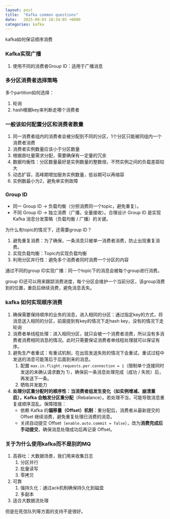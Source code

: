 ```yaml
---
layout: post
title:  "Kafka common questions"
date:   2025-09-03 10:34:05 +0800
categories: kafka
---
```


kafka如何保证顺序消费

### Kafka实现广播

1. 使用不同的消费者Group ID：适用于广播消息

### 多分区消费者选择策略

多个partition如何选择：

1. 轮询
2. hash根据key来判断走哪个消费者

### 一般该如何配置分区和消费者数量

1. 同一消费者组内的消费者会被分配到不同的分区，1个分区只能被同组内一个消费者消费
2. 消费者实例数量应该小于分区数量
3. 根据吞吐量需求分配，需要确保有一定量的冗余
4. 数据均衡性：分区数量最好是实例数量的整数倍，不然实例之间的负载差距较大
5. 动态扩容，高峰期增加服务实例数量，低谷期可以再缩容
6. 实例数最小为2，避免单实例故障

### Group ID

- 同一 Group ID → 负载均衡（分担消费同一个topic，避免重复）。
- 不同 Group ID → 独立消费（广播，全量接收）。合理设计 Group ID 是实现 Kafka 消息分发策略（负载均衡 / 广播）的关键。

为什么有topic的情况下，还需要group ID？

1. 避免重复消费：为了确保，一条消息只被单一消费者消费，防止出现重复消费。
2. 实现负载均衡：Topic内实现负载均衡
3. 利用分区并行性：避免多个消费者同时消费一个分区的内容

通过不同的group ID实现广播：同一个topic下的消息会被每个group进行消费。

group ID还可以用来跟踪消费进度，每个分区会维护一个当前分区，该group消费到的位置，重启后继续消费，避免消息丢失。

### kafka 如何实现顺序消费

1. 确保需要保持顺序的业务的消息，进入相同的分区：通过指定key的方式，将消息送入相同的分区，前面提到有key的情况下走hash key，没有的情况下走轮询
2. 消费者单线程处理：进入相同分区，就只会被一个消费者消费，所以没有多消费者消费相同消息的情况。此时只需要保证消费者单线程处理就可以保证有序。
3. 避免生产者重试：有重试机制，在出现发送失败的情况下会重试，重试过程中发送的消息可能落后于后面到来的消息。
    1. 配置 `max.in.flight.requests.per.connection = 1`（限制单个连接同时发送的未确认请求数为 1），确保前一条消息处理完成（成功 / 失败）后，再发送下一条。
    2. 牺牲并发能力
4. **处理分区重分配时的顺序性：**当消费者组发生变化（如实例增减、崩溃重启），Kafka 会触发**分区重分配**（Rebalance）。若处理不当，可能导致消息重复或顺序混乱。保障措施：
    - 依赖 Kafka 的**偏移量（Offset）机制**：重分配后，消费者从最新提交的 Offset 继续消费，避免重复处理已消费的消息。
    - 关闭自动提交 Offset（`enable.auto.commit = false`），改为**消费完成后手动提交**，确保消息处理成功后再记录 Offset。

### 关于为什么使用kafka而不是别的MQ

1. 高吞吐：大数据场景，我们用来收集日志
    1. 分区并行
    2. 批量读写
    3. 零拷贝
2. 可靠
    1. 强持久化：通过ack机制确保持久化到磁盘
    2. 多副本
3. 适合大数据流处理

但是在死信队列等方面的支持不是很好。